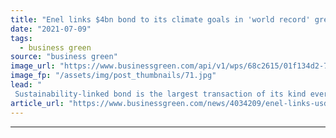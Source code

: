 ```yaml
---
title: "Enel links $4bn bond to its climate goals in 'world record' green transaction"
date: "2021-07-09"
tags: 
  - business green
source: "business green"
image_url: "https://www.businessgreen.com/api/v1/wps/68c2615/01f134d2-7b92-41df-a05a-f74bb5e5e09b/3/enel-gravity-storage-system-185x114.jpg"
image_fp: "/assets/img/post_thumbnails/71.jpg"
lead: "
 Sustainability-linked bond is the largest transaction of its kind ever priced, according to European energy giant ..."
article_url: "https://www.businessgreen.com/news/4034209/enel-links-usd4bn-bond-climate-goals-world-record-green-transaction"
---
```


---
